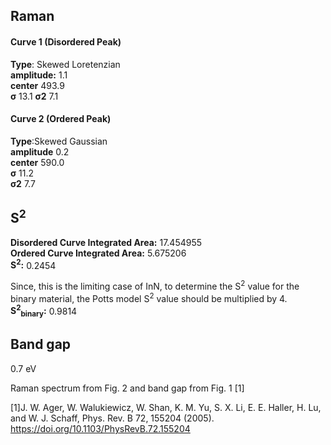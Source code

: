 ## Raman

#### Curve 1 (Disordered Peak)
**Type**: Skewed Loretenzian\
**amplitude:** 1.1\
**center** 493.9\
**σ** 13.1
**σ2** 7.1


#### Curve 2 (Ordered Peak)
**Type**:Skewed Gaussian\
**amplitude** 0.2\
**center** 590.0\
**σ** 11.2\
**σ2** 7.7


## S<sup>2</sup>
**Disordered Curve Integrated Area:** 17.454955\
**Ordered Curve Integrated Area:** 5.675206\
**S<sup>2</sup>:** 0.2454

Since, this is the limiting case of InN,
to determine the S<sup>2</sup> value for the binary material,
the Potts model S<sup>2</sup> value should be multiplied by 4.
**S<sup>2</sup><sub>binary</sub>:** 0.9814


## Band gap
0.7 eV

Raman spectrum from Fig. 2 and band gap from Fig. 1 [1]


[1]J. W. Ager, W. Walukiewicz, W. Shan, K. M. Yu, S. X. Li, E. E. Haller, H. Lu, and W. J. Schaff, Phys. Rev. B 72, 155204 (2005).
https://doi.org/10.1103/PhysRevB.72.155204
